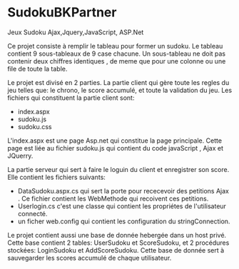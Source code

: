# SudokuBKPartner
Jeux Sudoku Ajax,Jquery,JavaScript, ASP.Net

Ce projet consiste à remplir le tableau pour former un sudoku. Le tableau contient 9 sous-tableaux de 9 case chacune.
Un sous-tableau ne doit pas contenir deux chiffres identiques , de meme que pour une colonne ou une file de toute la table.

Le projet est divisé en 2 parties.
La partie client qui gère toute les regles du jeu telles que: le chrono, le score accumulé, et toute la validation du jeu.
Les fichiers qui constituent la partie client sont:
- index.aspx
- sudoku.js
- sudoku.css

L'index.aspx est une page Asp.net qui constitue la page principale. 
Cette page est liée au fichier sudoku.js qui contient du code javaScript , Ajax et JQuerry. 

La partie serveur qui sert à faire le loguin du client et enregistrer son score. Elle contient les fichiers suivants:
- DataSudoku.aspx.cs qui sert la porte pour rececevoir des petitions Ajax . Ce fichier contient les WebMethode qui recoivent ces petitions.
- Userlogin.cs c'est une classe qui contient les propriétes de l'utilisateur connecté. 
- un ficher web.config qui contient les configuration du stringConnection.

Le projet contient aussi une base de donnée hebergée dans un host privé. Cette base contient 2 tables: UserSudoku et ScoreSudoku,
et 2 procédures stockées: LoginSudoku et AddScoreSudoku.
Cette base de donnée sert à sauvegarder les scores accumulé de chaque utilisateur.

